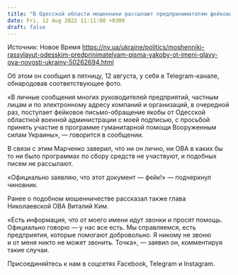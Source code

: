```yaml
---
title: "В Одесской области мошенники рассылают предпринимателям фейковые письма от имени главы ОВА"
date: Fri, 12 Aug 2022 11:11:00 +0300
draft: false
---
```

Источник: Новое Время https://nv.ua/ukraine/politics/moshenniki-rassylayut-odesskim-predprinimatelyam-pisma-yakoby-ot-imeni-glavy-ova-novosti-ukrainy-50262694.html


Об этом он сообщил в пятницу, 12 августа, у себя в Telegram-канале, обнародовав соответствующее фото.

«В личные сообщения многих руководителей предприятий, частным лицам и по электронному адресу компаний и организаций, в очередной раз, поступает фейковое письмо-обращение якобы от Одесской областной военной администрации с моей подписью, с просьбой принять участие в программе гуманитарной помощи Вооруженным силам Украины», — говорится в сообщении.

В связи с этим Марченко заверил, что ни он лично, ни ОВА в каких бы то ни было программах по сбору средств не участвуют, и подобных писем не рассылают.

«Официально заявляю, что этот документ — фейк!» — подчеркнул чиновник.

Ранее о подобном мошенничестве рассказал также глава Николаевской ОВА Виталий Ким.

«Есть информация, что от моего имени идут звонки и просят помощь. Официально говорю — у нас все есть. Мы справляемся, есть предприятия, которые помогают добровольно. Я никому не звоню и от меня никто не может звонить. Точка», — заявил он, комментируя такие случаи.

Присоединяйтесь к нам в соцсетях Facebook, Telegram и Instagram.
